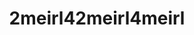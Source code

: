 ---
title: 2meirl42meirl4meirl
crosslinks:
- SanctionedSuicide
- 2meirl4meirl
- MadeOfStyrofoam
- ReallyWackyTicTacs
- gatekeeping
- 2meirl42meirl42meirl4meirl
- xkcd
- surrealmemes
- SuicideWatch
- explainlikeimfive
- teenagers
- depression_memes
- furry_irl
- DarkNetMarkets
- wowthanksimcured
- sadcringe
- depression
- anime
- MakeNewFriendsHere
---